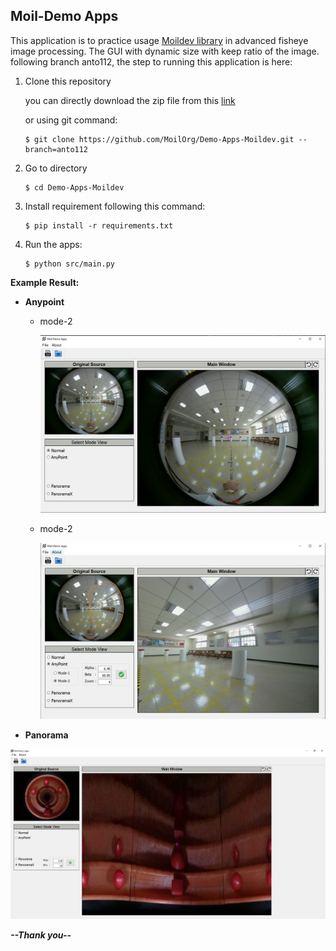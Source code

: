 ## Moil-Demo Apps

This application is to practice usage [Moildev library](https://github.com/MoilOrg/moildev) in advanced fisheye image processing. The GUI with dynamic size with keep ratio of the image. following branch anto112, the step to running this application is here:

1. Clone this repository

   you can directly download the zip file from this [link](https://github.com/MoilOrg/Demo-Apps-Moildev) 

   or using git command:

   ```
   $ git clone https://github.com/MoilOrg/Demo-Apps-Moildev.git --branch=anto112
   ```

2. Go to directory

   ```
   $ cd Demo-Apps-Moildev
   ```

3. Install requirement following this command:

   ```
   $ pip install -r requirements.txt
   ```

3. Run the apps:

   ```
   $ python src/main.py
   ```

   

**Example Result:**

- **Anypoint**

  - mode-2

    ![](./Readme/1.png)

  - mode-2

    ![](./Readme/3.png)

    

- **Panorama**

![](./Readme/2.png)

***--Thank you--***